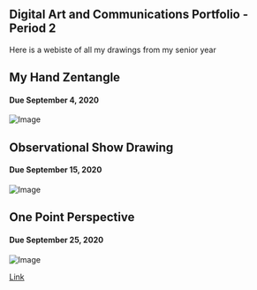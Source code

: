 ## Digital Art and Communications Portfolio - Period 2

Here is a webiste of all my drawings from my senior year

## My Hand Zentangle
#### Due September 4, 2020
![Image](IMG_1281.jpg)


## Observational Show Drawing
#### Due September 15, 2020
![Image](IMG_7599.jpg)

## One Point Perspective 
#### Due September 25, 2020
![Image](IMG_8247.jpg)


[Link](url) 

